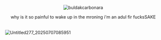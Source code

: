 <p align="center"> <img src="https://komarev.com/ghpvc/?username=buldakcarbonara&label=　𝓃𝑜𝑜𝒹𝓈　&color=F2B2C3&style=flat" alt="buldakcarbonara" /> </p>

<p align="center"> why is it so painful to wake up in the mroning i'm an adul fir fucksSAKE

　　　　　　　　　　　　　　　　　　　　　　　　　　　　 ![Untitled277_20250707085951](https://github.com/user-attachments/assets/898c62d1-99fe-4058-b783-04392aec8e2b)
